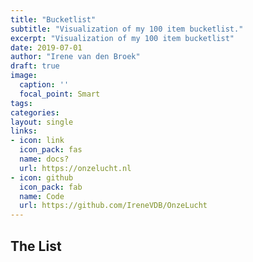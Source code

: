 ```yaml
---
title: "Bucketlist"
subtitle: "Visualization of my 100 item bucketlist."
excerpt: "Visualization of my 100 item bucketlist"
date: 2019-07-01
author: "Irene van den Broek"
draft: true
image:
  caption: ''
  focal_point: Smart
tags:
categories:
layout: single
links:
- icon: link
  icon_pack: fas
  name: docs?
  url: https://onzelucht.nl
- icon: github
  icon_pack: fab
  name: Code
  url: https://github.com/IreneVDB/OnzeLucht
---
```


## The List

